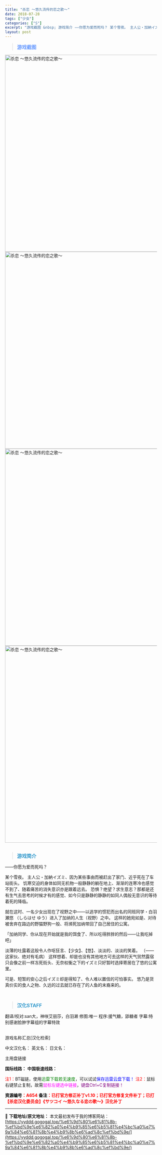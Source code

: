 ```yaml
---
title: "杀恋 ～悠久流传的恋之歌～"
date: 2018-07-28
tags: ["少女"]
categories: ["S"]
excerpt: "游戏截图 &nbsp; 游戏简介 ――你愿为爱而死吗？ 某个雪夜。 主人公・加納イズミ、因为某些事由而被赶出了家门、近乎死在了车站街头。 饥寒交迫的身体如同无机物一般静静的躺在地上、渐渐的连寒冷也感觉不到了、随着痛苦的消失意识亦是跟着远去。 恐惧？绝望？求生意志？那都是还有生气去思考的时候才有的感觉&hellip;"
layout: post
---
```


<div>
<blockquote><b><span style="font-size: 12pt; color: #6699ff;">游戏截图</span></b></blockquote>
<div><img title="点击放大" src="https://yyddd.gogogal.top/wp-content/uploads/2025/04/20250430_6811fb93a5e9a.webp" alt="杀恋 ～悠久流传的恋之歌～" width="650" /></div>
<div><img title="点击放大" src="https://yyddd.gogogal.top/wp-content/uploads/2025/04/20250430_6811fb94e2223.webp" alt="杀恋 ～悠久流传的恋之歌～" width="650" /></div>
<div><img title="点击放大" src="https://yyddd.gogogal.top/wp-content/uploads/2025/04/20250430_6811fb966519a.webp" alt="杀恋 ～悠久流传的恋之歌～" width="650" /></div>
<div><img title="点击放大" src="https://yyddd.gogogal.top/wp-content/uploads/2025/04/20250430_6811fb99ba11c.webp" alt="杀恋 ～悠久流传的恋之歌～" width="650" /></div>
&nbsp;
<blockquote><b><span style="font-size: 12pt; color: #3399cc;">游戏简介</span></b></blockquote>
<div>

――你愿为爱而死吗？

某个雪夜。
主人公・加納イズミ、因为某些事由而被赶出了家门、近乎死在了车站街头。
饥寒交迫的身体如同无机物一般静静的躺在地上、渐渐的连寒冷也感觉不到了、随着痛苦的消失意识亦是跟着远去。
恐惧？绝望？求生意志？那都是还有生气去思考的时候才有的感觉、如今只是静静的静静的如同人偶般无意识的等待着死的降临。

就在这时、一名少女出现在了视野之中――以逃学的惯犯而出名的同班同学・白羽瀬悠 （しらはせ ゆう）进入了加纳的人生（视野）之中。
这样的她宛如是、对待被舍弃在路边的野猫野狗一般、将濒死加纳带回了自己居住的公寓。

「加纳同学、你从现在开始就是我的饵食了、所以吃得胖胖的然后——让我吃掉吧」

淡薄的吐露着这般令人作呕狂言、【少女】、【悠】、淡淡的、淡淡的笑着。
（――这家伙、绝对有毛病）
这样想着、却是也没有其他地方可去这样的天气贸然露宿只会像之前一样冻死街头、无奈权衡之下的イズミ只好暂时选择寄居在了悠的公寓里。

可是、短暂的安心之后イズミ却是得知了、令人难以置信的可怕事实。
悠乃是货真价实的食人之物、久远的过去就已存在了的人鱼的末裔来的。

</div>
&nbsp;
<blockquote><b><span style="font-size: 12pt; color: #3399cc;">汉化STAFF</span></b></blockquote>
<div>翻译/校对:san大，神咲艾丽莎，白羽濑
修图:唯一
程序:援气糖，舔糖者
字幕:特别感谢脸肿字幕组的字幕特效</div>
&nbsp;

游戏名称汇总[汉化检索]

中文汉化名：
英文名：
日文名：
</div>
<div class="panel panel-primary">
<div class="panel-heading">主用盘链接</div>
<div class="panel-body">

<b>国际线路：</b>
<b>中国极速线路：</b>


<span style="color: #ff0000;">注1：</span>BT磁链，使用<span style="color: #008000;">迅雷下载若无速度</span>，可以试试<span style="color: #0000ff;">保存迅雷云盘下载！</span>
<span style="color: #ff0000;">注2：</span>鼠标右键禁止复制，故需<span style="color: #ff00ff;">鼠标左键选中链接</span>，<span style="color: #800080;">键盘Ctrl+C复制链接！</span>

</div>
<div class="panel-footer"><span style="color: #ff0000;"><b><span style="color: #000000;">资源编号</span>：A654</b></span>
<span style="color: #ff0000;"><b><span style="color: #000000;">备注</span>：已打官方修正补丁v1.10；已打官方修复文件补丁；已打【杀恋汉化委员会】《サツコイ ～悠久なる恋の歌～》汉化补丁</b></span></div>
</div>

---
📖 **下载地址/原文地址：** 本文最初发布于我的博客网站：[https://yyddd.gogogal.top/%e6%9d%80%e6%81%8b-%ef%bd%9e%e6%82%a0%e4%b9%85%e6%b5%81%e4%bc%a0%e7%9a%84%e6%81%8b%e4%b9%8b%e6%ad%8c%ef%bd%9e/](https://yyddd.gogogal.top/%e6%9d%80%e6%81%8b-%ef%bd%9e%e6%82%a0%e4%b9%85%e6%b5%81%e4%bc%a0%e7%9a%84%e6%81%8b%e4%b9%8b%e6%ad%8c%ef%bd%9e/)
